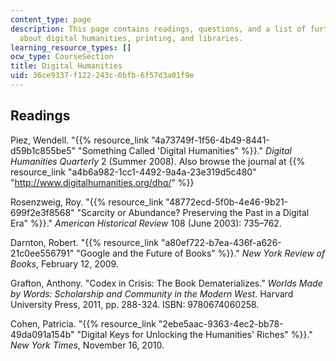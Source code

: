 ```yaml
---
content_type: page
description: This page contains readings, questions, and a list of further readings
  about digital humanities, printing, and libraries.
learning_resource_types: []
ocw_type: CourseSection
title: Digital Humanities
uid: 36ce9337-f122-243c-0bfb-6f57d3a01f9e
---
```


Readings
--------

Piez, Wendell. "{{% resource_link "4a73749f-1f56-4b49-8441-d59b1c855be5" "Something Called 'Digital Humanities" %}}." _Digital Humanities Quarterly_ 2 (Summer 2008). Also browse the journal at {{% resource_link "a4b6a982-1cc1-4492-9a4a-23e319d5c480" "http://www.digitalhumanities.org/dhq/" %}}

Rosenzweig, Roy. "{{% resource_link "48772ecd-5f0b-4e46-9b21-699f2e3f8568" "Scarcity or Abundance? Preserving the Past in a Digital Era" %}}." _American Historical Review_ 108 (June 2003): 735–762.

Darnton, Robert. "{{% resource_link "a80ef722-b7ea-436f-a626-21c0ee556791" "Google and the Future of Books" %}}." _New York Review of Books_, February 12, 2009.

Grafton, Anthony. "Codex in Crisis: The Book Dematerializes." _Worlds Made by Words: Scholarship and Community in the Modern West_. Harvard University Press, 2011, pp. 288-324. ISBN: 9780674060258.

Cohen, Patricia. "{{% resource_link "2ebe5aac-9363-4ec2-bb78-49da091a154b" "Digital Keys for Unlocking the Humanities' Riches" %}}." _New York Times_, November 16, 2010.